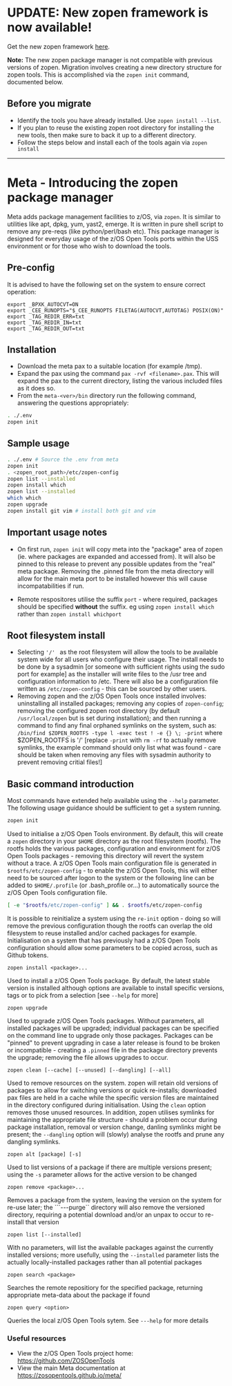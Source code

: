 # UPDATE: New zopen framework is now available!

Get the new zopen framework [here](https://github.com/ZOSOpenTools/meta/releases).

**Note:** The new zopen package manager is not compatible with previous versions of zopen. Migration involves creating a new directory structure for zopen tools. This is accomplished via the `zopen init` command, documented below.

## Before you migrate
* Identify the tools you have already installed. Use `zopen install --list`.
* If you plan to reuse the existing zopen root directory for installing the new tools, then make sure to back it up to a different directory.
* Follow the steps below and install each of the tools again via `zopen install`

---

# Meta - Introducing the zopen package manager
Meta adds package management facilities to z/OS, via `zopen`. It is similar to utilities like apt, dpkg, yum, yast2, emerge. It is written in pure shell script to remove any pre-reqs (like python/perl/bash etc).
This package manager is designed for everyday usage of the z/OS Open Tools ports within the USS environment or for those who wish to download the tools.

## Pre-config
It is advised to have the following set on the system to ensure correct operation:
```
export _BPXK_AUTOCVT=ON
export _CEE_RUNOPTS="$_CEE_RUNOPTS FILETAG(AUTOCVT,AUTOTAG) POSIX(ON)"
export _TAG_REDIR_ERR=txt
export _TAG_REDIR_IN=txt
export _TAG_REDIR_OUT=txt
```

## Installation
- Download the meta pax to a suitable location (for example /tmp).
- Expand the pax using the command ```pax -rvf <filename>.pax```.  This will expand the pax to the current directory, listing the various included files as it does so.
- From the ```meta-<ver>/bin``` directory run the following command, answering the questions appropriately:
```bash
. ./.env
zopen init
```

## Sample usage
```bash
. ./.env # Source the .env from meta
zopen init
. <zopen_root_path>/etc/zopen-config
zopen list --installed
zopen install which
zopen list --installed
which which
zopen upgrade
zopen install git vim # install both git and vim
```

## Important usage notes
- On first run, ```zopen init``` will copy meta into the "package" area of zopen (ie. where packages are expanded and accessed from).  It will also be pinned to this release to prevent any possible updates from the "real" meta package. Removing the .pinned file from the meta directory will allow for the main meta port to be installed however this will cause incompatabilities if run.

- Remote respositores utilise the suffix `port` - where required, packages should be specified **without** the suffix. eg using `zopen install which` rather than `zopen install whichport`

## Root filesystem install
- Selecting `'/' ` as the root filesystem will allow the tools to be available system wide for all users who configure their usage. The install needs to be done by a sysadmin [or someone with sufficient rights using the sudo port for example] as the installer will write files to the /usr tree and configuration information to /etc. There will also be a configuration file written as ```/etc/zopen-config``` - this can be sourced by other users.
- Removing zopen and the z/OS Open Tools once installed involves: uninstalling all installed packages; removing any copies of `zopen-config`; removing the configured zopen root directory (by default ```/usr/local/zopen``` but is set during installation); and then running a command to find any final orphaned symlinks on the system, such as: `/bin/find $ZOPEN_ROOTFS -type l -exec test ! -e {} \; -print`  where $ZOPEN_ROOTFS is '/' [replace `-print` with `rm -rf` to actually remove symlinks, the example command should only list what was found - care should be taken when removing any files with sysadmin authority to prevent removing critial files!]

## Basic command introduction
Most commands have extended help available using the `--help` parameter.  The following usage guidance should be sufficient to get a system running.

```bash
zopen init
```

Used to initialise a z/OS Open Tools environment. By default, this will create a ```zopen``` directory in your ```$HOME``` directory as the root filesystem (rootfs).  The rootfs holds the various packages, configuration and environment for z/OS Open Tools packages - removing this directory will revert the system without a trace.  A z/OS Open Tools main configuration file is generated in ```$rootfs/etc/zopen-config``` - to enable the z/OS Open Tools, this will either need to be sourced after logon to the system or the following line can be added to ```$HOME/.profile``` (or .bash_profile or...) to automatically source the z/OS Open Tools configuration file.
```bash
[ -e "$rootfs/etc/zopen-config" ] && . $rootfs/etc/zopen-config
```
It is possible to reinitialize a system using the ```re-init``` option - doing so will remove the previous configuration though the rootfs can overlap the old filesystem to reuse installed and/or cached packages for example.  Initialisation on a system that has previously had a z/OS Open Tools configuration should allow some parameters to be copied across, such as Github tokens.

```
zopen install <package>...
```

Used to install a z/OS Open Tools package.  By default, the latest stable version is installed although options are available to install specific versions, tags or to pick from a selection [see ```--help``` for more]

```
zopen upgrade
```

Used to upgrade z/OS Open Tools packages.  Without parameters, all installed packages will be upgraded; individual packages can be specified on the command line to upgrade only those packages.  Packages can be "pinned" to prevent upgrading in case a later release is found to be broken or incompatible - creating a ```.pinned``` file in the package directory prevents the upgrade; removing the file allows upgrades to occur.

```
zopen clean [--cache] [--unused] [--dangling] [--all]
```

Used to remove resources on the system.  zopen will retain old versions of packages to allow for switching versions or quick re-installs; downloaded pax files are held in a cache while the specific version files are maintained in the directory configured during initialisation.  Using the ```clean``` option removes those unused resources.  In addition, zopen utilises symlinks for maintaining the appropriate file structure - should a problem occur during package installation, removal or version change, danling symlinks might be present; the ``--dangling`` option will (slowly) analyse the rootfs and prune any dangling symlinks.

```
zopen alt [package] [-s]
```

Used to list versions of a package if there are multiple versions present; using the ```-s``` parameter allows for the active version to be changed

```
zopen remove <package>...
```

Removes a package from the system, leaving the version on the system for re-use later; the ```---purge`` directory will also remove the versioned directory, requiring a potential download and/or an unpax to occur to re-install that version


```
zopen list [--installed]
```

With no parameters, will list the available packages against the currently installed versions; more usefully, using the ```--installed``` parameter lists the actually locally-installed packages rather than all potential packages

```
zopen search <package>
```

Searches the remote repositiory for the specified package, returning appropriate meta-data about the package if found

```
zopen query <option>
```

Queries the local z/OS Open Tools sytem. See ```---help``` for more details


### Useful resources
- View the z/OS Open Tools project home: https://github.com/ZOSOpenTools
- View the main Meta documentation at https://zosopentools.github.io/meta/
